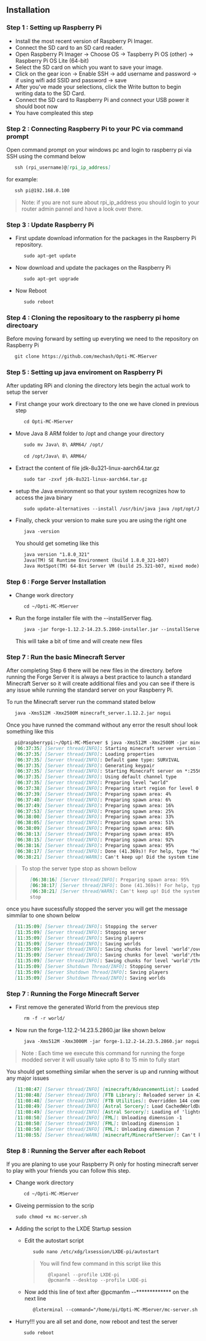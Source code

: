 ## Installation

### Step 1 : Setting up Raspberry Pi

- Install the most recent version of Raspberry Pi Imager. 
- Connect the SD card to an SD card reader.
- Open Raspberry Pi Imager -> Choose OS -> Taspberry Pi OS (other) -> Raspberry Pi OS Lite (64-bit)
- Select the SD card on which you want to save your image.
- Click on the gear icon -> Enable SSH -> add username and password -> if using wifi add SSID and password -> save
- After you've made your selections, click the Write button to begin writing data to the SD Card.
- Connect the SD card to Raspberry Pi and connect your USB power it should boot now
- You have compleated this step 

### Step 2 : Connecting Raspberry Pi to your PC via command prompt

Open command prompt on your windows pc and login to raspberry pi via SSH using the command below

 ```md
    ssh (rpi_username)@[rpi_ip_address]
 ```
  
  for example:
  
   ```md
      ssh pi@192.168.0.100
   ```

> Note: if you are not sure about rpi_ip_address you should login to your router admin pannel and have a look over there.

### Step 3 : Update Raspberry Pi

- First update download information for the packages in the Raspberry Pi repository. 
  ```md
     sudo apt-get update 
  ```
- Now download and update the packages on the Raspberry Pi
    
  ```md
     sudo apt-get upgrade 
  ```
- Now Reboot

  ```md
     sudo reboot
  ```

### Step 4 : Cloning the repositoary to the raspberry pi home directoary

Before moving forward by setting up everyting we need to the repository on Raspberry Pi

```md
   git clone https://github.com/mechash/Opti-MC-MServer
```

### Step 5 :  Setting up java enviroment on Raspberry Pi

After updating RPi and cloning the directory lets begin the actual work to setup the server

- First change your work directoary to the one we have cloned in previous step

  ```md
     cd Opti-MC-MServer
  ```

- Move Java 8 ARM folder to /opt and change your directory 

  ```md 
     sudo mv Java\ 8\ ARM64/ /opt/
 
     cd /opt/Java\ 8\ ARM64/
  ```
- Extract the content of file jdk-8u321-linux-aarch64.tar.gz 
 
  ```md
     sudo tar -zxvf jdk-8u321-linux-aarch64.tar.gz
  ```
- setup the Java environment so that your system recognizes how to access the java binary

  ```md
     sudo update-alternatives --install /usr/bin/java java /opt/opt/Java\ 8\ ARM64/jdk-16.0.2/bin/java 1
  ```

- Finally, check your version to make sure you are using the right one

  ```md
     java -version
  ```
  
  You should get someting like this
  
  ```md
     java version "1.8.0_321"
     Java(TM) SE Runtime Environment (build 1.8.0_321-b07)
     Java HotSpot(TM) 64-Bit Server VM (build 25.321-b07, mixed mode)  
  ```

### Step 6 : Forge Server Installation

- Change work directory 

  ```md
     cd ~/Opti-MC-MServer
  ```
  
- Run the forge installer file with the --installServer flag.

  ```md
     java -jar forge-1.12.2-14.23.5.2860-installer.jar --installServer
  ```
  
  This will take a bit of time and will create new files
  
### Step 7 : Run the basic Minecraft Server

After completing Step 6 there will be new files in the directory. before running the Forge Server it is always a best practice to launch a standard Minecraft Server 
so it will create additional files and you can see if there is any issue while running the standard server on your Raspberry Pi.

To run the Minecraft server run the command stated below

```md
   java -Xms512M -Xmx2500M minecraft_server.1.12.2.jar nogui
```
Once you have runned the command without any error the result shoul look something like this

```md
   pi@raspberrypi:~/Opti-MC-MServer $ java -Xms512M -Xmx2500M -jar minecraft_server.1.12.2.jar nogui
   [06:37:35] [Server thread/INFO]: Starting minecraft server version 1.12.2
   [06:37:35] [Server thread/INFO]: Loading properties
   [06:37:35] [Server thread/INFO]: Default game type: SURVIVAL
   [06:37:35] [Server thread/INFO]: Generating keypair
   [06:37:35] [Server thread/INFO]: Starting Minecraft server on *:25565
   [06:37:35] [Server thread/INFO]: Using default channel type
   [06:37:35] [Server thread/INFO]: Preparing level "world"
   [06:37:38] [Server thread/INFO]: Preparing start region for level 0
   [06:37:39] [Server thread/INFO]: Preparing spawn area: 4%
   [06:37:40] [Server thread/INFO]: Preparing spawn area: 6%
   [06:37:49] [Server thread/INFO]: Preparing spawn area: 16%
   [06:37:53] [Server thread/INFO]: Preparing spawn area: 25%
   [06:38:00] [Server thread/INFO]: Preparing spawn area: 33%
   [06:38:05] [Server thread/INFO]: Preparing spawn area: 51%
   [06:38:09] [Server thread/INFO]: Preparing spawn area: 68%
   [06:38:13] [Server thread/INFO]: Preparing spawn area: 85%
   [06:38:15] [Server thread/INFO]: Preparing spawn area: 92%
   [06:38:16] [Server thread/INFO]: Preparing spawn area: 95%
   [06:38:17] [Server thread/INFO]: Done (41.369s)! For help, type "help" or "?"
   [06:38:21] [Server thread/WARN]: Can't keep up! Did the system time change, or is the server overloaded? Running 4104ms behind, skipping 82 tick(s)
```
> To stop the server type stop as shown bellow 
> ```md 
>    [06:38:16] [Server thread/INFO]: Preparing spawn area: 95%
>    [06:38:17] [Server thread/INFO]: Done (41.369s)! For help, type "help" or "?"
>    [06:38:21] [Server thread/WARN]: Can't keep up! Did the system time change, or is the server overloaded? Running 4104ms behind, skipping 82 tick(s)
>    stop
> ```

once you have sucessfully stopped the server you will get the message simmilar to one shown below

```md
   [11:35:09] [Server thread/INFO]: Stopping the server
   [11:35:09] [Server thread/INFO]: Stopping server
   [11:35:09] [Server thread/INFO]: Saving players
   [11:35:09] [Server thread/INFO]: Saving worlds
   [11:35:09] [Server thread/INFO]: Saving chunks for level 'world'/overworld
   [11:35:09] [Server thread/INFO]: Saving chunks for level 'world'/the_nether
   [11:35:09] [Server thread/INFO]: Saving chunks for level 'world'/the_end
   [11:35:09] [Server Shutdown Thread/INFO]: Stopping server
   [11:35:09] [Server Shutdown Thread/INFO]: Saving players
   [11:35:09] [Server Shutdown Thread/INFO]: Saving worlds
```

### Step 7 : Running the Forge Minecraft Server 

- First remove the generated World from the previous step
  
  ```md
     rm -f -r world/
  ```
  
- Now run the forge-1.12.2-14.23.5.2860.jar like shown below 
 
  ```md
     java -Xms512M -Xmx3000M -jar forge-1.12.2-14.23.5.2860.jar nogui
  ```
  
> Note : Each time we execute this command for running the forge modded server it will usually take upto 8 to 15 min to fully start 

You should get something similar when the server is up and running without any major issues 

```md
   [11:08:47] [Server thread/INFO] [minecraft/AdvancementList]: Loaded 886 advancements
   [11:08:48] [Server thread/INFO] [FTB Library]: Reloaded server in 42ms
   [11:08:48] [Server thread/INFO] [FTB Utilities]: Overridden 144 commands
   [11:08:49] [Server thread/INFO] [Astral Sorcery]: Load CachedWorldData 'lightnetwork' for world 0
   [11:08:49] [Server thread/INFO] [Astral Sorcery]: Loading of 'lightnetwork' for world 0 finished.
   [11:08:50] [Server thread/INFO] [FML]: Unloading dimension -1
   [11:08:50] [Server thread/INFO] [FML]: Unloading dimension 1
   [11:08:50] [Server thread/INFO] [FML]: Unloading dimension 7
   [11:08:55] [Server thread/WARN] [minecraft/MinecraftServer]: Can't keep up! Did the system time change, or is the server overloaded? Running 5004ms behind, skipping 100 tick(s)
```

### Step 8 : Running the Server after each Reboot 

If you are planing to use your Raspberry Pi only for hosting minecraft server to play with your friends you can follow this step.

- Change work directory 
  
  ```md
     cd ~/Opti-MC-MServer
  ```
- Giveing permission to the scrip

  ```md 
  sudo chmod +x mc-server.sh
  ```

- Adding the script to the LXDE Startup session
  
  - Edit the autostart script 

    ```md
       sudo nano /etc/xdg/lxsession/LXDE-pi/autostart
    ```
  
    > You will find few command in this script like this
    > ```md
    >    @lxpanel --profile LXDE-pi
    >    @pcmanfm --desktop --profile LXDE-pi
    > ```
  
  - Now add this line of text after @pcmanfm --************* on the next line
  
    ```md
       @lxterminal --command="/home/pi/Opti-MC-MServer/mc-server.sh
    ```
  
- Hurry!!! you are all set and done, now reboot and test the server
  
  ```md
     sudo reboot 
  ```
  
  
  
  
  
  
  
  
  
  
  
  
  
  
  
